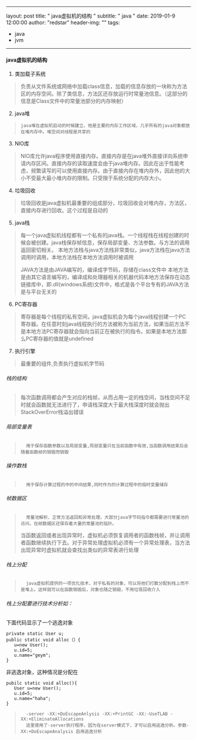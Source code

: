  ---
layout:     post
title:      " java虚拟机的结构 "
subtitle:   " java "
date:       2019-01-9 12:00:00
author:     "redstar"
header-img: ""
tags:
 - java
 - jvm
 ---


#### java虚拟机的结构

1. 类加载子系统
> 	负责从文件系统或网络中加载class信息，加载的信息存放的一块称为方法区的内存空间。除了类信息，方法区还存放运行时常量池信息。（这部分的信息是Class文件中的常量池部分的内存映射）
2. java堆
>     java堆在虚拟机启动的时候建立，他是主要的内存工作区域，几乎所有的java对象都放在堆内存中。堆空间对线程是共享的
3. NIO库
> 	NIO库允许java程序使用直接内存。直接内存是在java堆外直接详向系统申请内存区间。直接内存的读取速度会由于java堆内存。因此在出于性能考虑，频繁读写的可以使用直接内存。由于直接内存在堆内存外，因此他的大小不受最大最小堆内存的限制。只受限于系统分配的内存大小。
4. 垃圾回收
> 	垃圾回收是java虚拟机最重要的组成部分，垃圾回收会对堆内存，方法区，直接内存进行回收。这个过程是自动的
5. java栈
> 	每一个java虚拟机线程都有一个私有的java栈。一个线程栈在线程创建的时候会被创建。java栈保存帧信息，保存局部变量、方法参数。与方法的调用返回密切相关。
> 本地方法栈与java方法栈非常类似，java方法栈在java方法调用时调用，本地方法栈在本地方法调用时被调用
> 
> JAVA方法是由JAVA编写的，编译成字节码，存储在class文件中
> 本地方法是由其它语言编写的，编译成和处理器相关的机器代码本地方法保存在动态链接库中，即.dll(windows系统)文件中，格式是各个平台专有的JAVA方法是与平台无关的
6. PC寄存器
> 	寄存器是每个线程的私有空间，java虚拟机会为每个java线程创建一个PC寄存器。在任意时刻java线程执行的方法被称为当前方法，如果当前方法不是本地方法PC寄存器就会指向当前正在被执行的指令。如果是本地方法那么PC寄存器的值就是undefined
7. 执行引擎
> 	最重要的组件,负责执行虚拟机字节码

###### 栈的结构
>  每次函数调用都会产生对应的栈帧，从而占用一定的栈空间，当栈空间不足时就会函数就无法进行了，申请栈深度大于最大栈深度时就会抛出StackOverError栈溢出错误

###### 	局部变量表
> 		用于保存函数参数以及局部变量,局部变量只在当前函数中有效,当函数调用结束后会随着函数帧的销毁而销毁

###### 	操作数栈
> 		用于保存计算过程的中的中间结果,同时作为的计算过程中的临时变量储存

###### 	帧数据区
> 		常量池解析、正常方法返回和异常处理，大部分java字节码指令都需要进行常量池的访问，在帧数据区还保存着大量的常量池的指针。
> 当函数返回或者出现异常时，虚拟机必须恢复调用者的函数栈帧，并让调用者函数继续执行下去。对于异常处理虚拟机必须有一个异常处理表，当方法出现异常时虚拟机就会查找出类似的异常表进行处理

###### 	栈上分配
> 		java虚拟机提供的一项优化技术，对于私有的对象，可以将他们打散分配到栈上而不是堆上。这样就可以在函数销毁后，对象也随之销毁，不用垃圾回收介入
		
######  栈上分配要进行技术分析如：
下面代码显示了一个逃逸对象

```
private static User u;
public static void alloc（）{
   u=new User();
   u.id=5;
   u.name="geym";
}
```

非逃逸对象，这种情况是分配在

```
pubilc static void alloc(){
   User u=new User();
   u.id=5;
   u.name="haha";
}
```
> 		-server -XX:+DoEscapeAnlysis -XX:+PrintGC -XX:-UseTLAB -XX:+EliminateAllocations 
> 		这里使用了-server执行程序，因为在server模式下，才可以启用逃逸分析。参数-XX:+DoEscapeAnalysis 启用逃逸分析